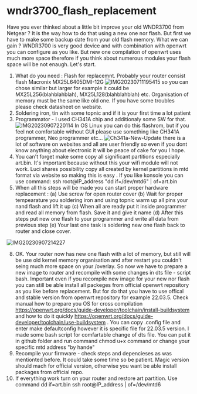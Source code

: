 # wndr3700_flash_replacement
Have you ever thinked about a little bit improve your old WNDR3700 from Netgear ? 
It is the way how to do that using a new one nor flash. But first we have to make some backup date from your old flash memory. What we can gain ? WNDR3700 is very good device and with combination with openwrt you can configure as you like. But new one compilation of openwrt uses much more space therefore if you think about numerous modules your flash space will be not enaugh. Let's start.
1. What do you need :
Flash for replacemnt. Probably your router consist flash Macronix MX25L6405DMI-12G
![IMG20230711195415](https://github.com/jagmic/wndr3700_flash_replacement/assets/127594403/23188cb8-88ac-42ad-aefa-a22cfdd16cc8)
so you can chose similar but larger for example it could be MX25L256(blahblahblah), MX25L128(blahblahblah) etc. Organisation of memory must be the same like old one. If you have some troubles please check datasheet on website.
3.  Soldering iron, tin with some topnic and if it is your first time a lot patient
4. Programmator - I used CH341A chip and additionaly some SW for that. 
![IMG20230907220114](https://github.com/jagmic/wndr3700_flash_replacement/assets/127594403/96a3cb31-d826-4c90-8e78-ab40c1d3f152)
In OS Linux you can do this flashrom, but if you feel not comfortable without GUI please use something like CH341A programmer, Neo programmer etc... 
![Ch341a-New-Update](https://github.com/jagmic/wndr3700_flash_replacement/assets/127594403/917b75cc-2b0b-46f2-9fc0-847a103fa943)  there is a lot of software on websites and all are user friendly so even if you dont know anything about electronic it will be peace of cake for you I hope.
5. You can't forget make some copy all significant partitions especially art.bin. It's important because without this your wifi module will not work. Luci shares possibility copy all created by kernel partitions in mtd format via website so making this is easy . If you like konsole you can use command:
ssh root@IP_address "dd if=/dev/mtd6" | of=art.bin
6. When all this steps will be made you can start proper hardware replacement : 
(a) Use screw for open router cover
(b) Wait for proper tempearature you soldering iron and using topnic warm up all pins your nand flash and lift it up
(c) When all are ready put it inside programmer and read all memory from flash. Save it and give it name
(d) After this steps put new one flash to your programmer and write all data from previous step
(e) Your last one task is soldering new one flash back to router and close cover.

![IMG20230907214227](https://github.com/jagmic/wndr3700_flash_replacement/assets/127594403/bce852dd-84a3-497c-a14d-7792cb14d9d3)

8. OK. Your router now has new one flash with a lot of memory, but still will be use old kernel memory organisation and after restart you couldn't seing much more space on your /overlay. So now we have to prepare a new image to router and recompile with some changes in dts file - script bash. 
Important even if you recompile new image for your new nor flash you can still be able install all packeges from official openwrt repository as you like before replacement. But for do that you have to use offical and stable version from openwrt repository for example 22.03.5. Check manual how to prepare you OS for cross compilation https://openwrt.org/docs/guide-developer/toolchain/install-buildsystem and how to do it quickly https://openwrt.org/docs/guide-developer/toolchain/use-buildsystem . You can copy .config file and enter make defaultconfig however it is specific file for 22.03.5 version. I made some bash script for comfartable change of dts file. You can put it in github folder and run command chmod u+x command or change your specific mtd address "by hande"
9. Recompile your firmware - check steps and depencieses as was mentionted before. It could take some time so be patient. Magic version should mach for official version, otherwise you want be able install packages from official repo.
10. If everything work turn on your router and restore art partition. Use command dd if=art.bin ssh root@IP_address | of=/dev/mtd6
